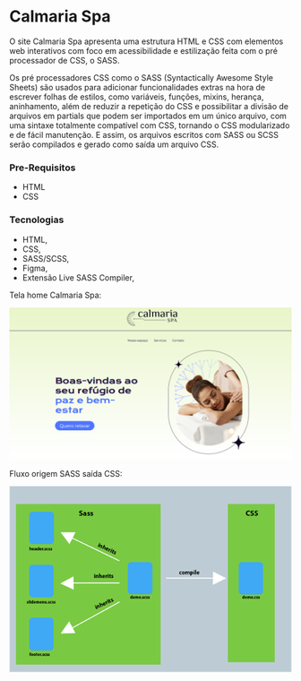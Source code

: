 # Calmaria Spa

O site Calmaria Spa apresenta uma estrutura HTML e CSS com elementos web interativos com foco em acessibilidade e estilização feita com o pré processador de CSS, o SASS.

Os pré processadores CSS como o SASS (Syntactically Awesome Style Sheets) são usados para adicionar funcionalidades extras na hora de escrever folhas de estilos, como variáveis, funções, mixins, herança, aninhamento, além de reduzir a repetição do CSS e possibilitar a divisão de arquivos em partials que podem ser importados em um único arquivo, com uma sintaxe totalmente compatível com CSS, tornando o CSS modularizado e de fácil manutenção. E assim, os arquivos escritos com SASS ou SCSS serão compilados e gerado como saída um arquivo CSS.


### Pre-Requisitos
- HTML
- CSS

### Tecnologias

- HTML, 
- CSS,
- SASS/SCSS,
- Figma,
- Extensão Live SASS Compiler,

Tela home Calmaria Spa:

![Calmaria Spa com SASS/SCSS](./assets/calmaria-spa-scss-home-html.PNG)


Fluxo origem SASS saída CSS:

![SASS compiler](./assets/from-sass-to-css.png)

